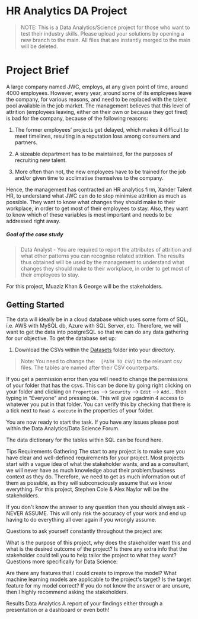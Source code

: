 # HR Analytics DA Project

> NOTE: This is a Data Analytics/Science project for those who want to test their industry skills. Please upload your solutions by opening a new branch to the main. All files that are instantly merged to the main will be deleted.

# Project Brief
A large company named JWC, employs, at any given point of time, around 4000 employees. However, every year, around some of its employees leave the company, for various reasons, and need to be replaced with the talent pool available in the job market. The management believes that this level of attrition (employees leaving, either on their own or because they got fired) is bad for the company, because of the following reasons:

1. The former employees’ projects get delayed, which makes it difficult to meet timelines, resulting in a reputation loss among consumers and partners.
 
2. A sizeable department has to be maintained, for the purposes of recruiting new talent.
   
3. More often than not, the new employees have to be trained for the job and/or given time to acclimatise themselves to the company.
   
Hence, the management has contracted an HR analytics firm, Xander Talent HR, to understand what JWC can do to stop minimise attrition as much as possible. They want to know what changes they should make to their workplace, in order to get most of their employees to stay. Also, they want to know which of these variables is most important and needs to be addressed right away.

##### Goal of the case study
> Data Analyst - You are required to report the attributes of attrition and what other patterns you can recognise related attrition. The results thus obtained will be used by the management to understand what changes they should make to their workplace, in order to get most of their employees to stay.

For this project, Muaziz Khan & George will be the stakeholders.

## Getting Started
The data will ideally be in a cloud database which uses some form of SQL, i.e. AWS with MySQL db, Azure with SQL Server, etc. Therefore, we will want to get the data into postgreSQL so that we can do any data gathering for our objective. To get the database set up:

1. Download the CSVs within the [Datasets](https://github.com/Stephen-Cole267/Data_Science_Project_HR_Analytics/tree/Master/Datasets) folder into your directory.

> Note: You need to change the: ` ` `[PATH_TO_CSV]` to the relevant csv files. The tables are named after their CSV counterparts.

If you get a permission error then you will need to change the permissions of your folder that has the csvs. This can be done by going right clicking on your folder and clicking on `Properties` --> `Security` --> `Edit` --> `Add..`  then typing in "Everyone" and pressing `Ok`. This will give pgadmin 4 access to whatever you put in that folder. You can verify this by checking that there is a tick next to `Read & execute` in the properties of your folder.

You are now ready to start the task. If you have any issues please post within the Data Analytics/Data Science Forum.

The data dictionary for the tables within SQL can be found here.

Tips
Requirements Gathering
The start to any project is to make sure you have clear and well-defined requirements for your project. Most projects start with a vague idea of what the stakeholder wants, and as a consultant, we will never have as much knowledge about their problem/business context as they do. Therefore, we need to get as much information out of them as possible, as they will subconsciously assume that we know everything. For this project, Stephen Cole & Alex Naylor will be the stakeholders.

If you don't know the answer to any question then you should always ask - NEVER ASSUME. This will only risk the accuracy of your work and end up having to do everything all over again if you wrongly assume.

Questions to ask yourself constantly throughout the project are:

What is the purpose of this project, why does the stakeholder want this and what is the desired outcome of the project?
Is there any extra info that the stakeholder could tell you to help tailor the project to what they want?
Questions more specifically for Data Science:

Are there any features that I could create to improve the model?
What machine learning models are applicable to the project's target?
Is the target feature for my model correct?
If you do not know the answer or are unsure, then I highly recommend asking the stakeholders.

Results
Data Analytics
A report of your findings either through a presentation or a dashboard or even both!
